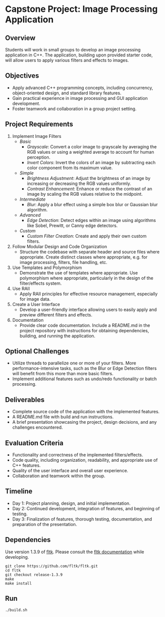 # Capstone Project: Image Processing Application

## Overview
Students will work in small groups to develop an image processing application in C++. The application, building upon provided starter code, will allow users to apply various filters and effects to images.

## Objectives
- Apply advanced C++ programming concepts, including concurrency, object-oriented design, and standard library features.
- Gain practical experience in image processing and GUI application development.
- Foster teamwork and collaboration in a group project setting.

## Project Requirements
1. Implement Image Filters
    - *Basic*
        - *Grayscale*: Convert a color image to grayscale by averaging the RGB values or using a weighted average to account for human perception.
        - *Invert Colors*: Invert the colors of an image by subtracting each color component from its maximum value.
    - *Simple*
        - *Brightness Adjustment*: Adjust the brightness of an image by increasing or decreasing the RGB values uniformly.
        - *Contrast Enhancement*: Enhance or reduce the contrast of an image by scaling the RGB values relative to the midpoint.
    - *Intermediate*
        - *Blur*: Apply a blur effect using a simple box blur or Gaussian blur algorithm.
    - *Advanced*
        - *Edge Detection*: Detect edges within an image using algorithms like Sobel, Prewitt, or Canny edge detectors.
    - *Custom*
        - *Custom Filter Creation*: Create and apply their own custom filters.
2. Follow Modular Design and Code Organization
    - Structure the codebase with separate header and source files where appropriate. Create distinct classes where appropriate, e.g. for image processing, filters, file handling, etc.
3. Use Templates and Polymorphism
    - Demonstrate the use of templates where appropriate. Use polymorphism where appropriate, particularly in the design of the filter/effects system.
4. Use RAII
    - Apply RAII principles for effective resource management, especially for image data.
5. Create a User Interface
    - Develop a user-friendly interface allowing users to easily apply and preview different filters and effects.
6. Documentation
    - Provide clear code documentation. Include a README.md in the project repository with instructions for obtaining dependencies, building, and running the application.

## Optional Challenges
- Utilize threads to parallelize one or more of your filters. More performance-intensive tasks, such as the Blur or Edge Detection filters will benefit from this more than more basic filters.
- Implement additional features such as undo/redo functionality or batch processing.

## Deliverables
- Complete source code of the application with the implemented features.
- A README.md file with build and run instructions.
- A brief presentation showcasing the project, design decisions, and any challenges encountered.

## Evaluation Criteria
- Functionality and correctness of the implemented filters/effects.
- Code quality, including organization, readability, and appropriate use of C++ features.
- Quality of the user interface and overall user experience.
- Collaboration and teamwork within the group.

## Timeline
- Day 1: Project planning, design, and initial implementation.
- Day 2: Continued development, integration of features, and beginning of testing.
- Day 3: Finalization of features, thorough testing, documentation, and preparation of the presentation.

## Dependencies
Use version 1.3.9 of [fltk](https://github.com/fltk/fltk). Please consult the [fltk documentation](https://www.fltk.org/doc-1.3) while developing.

```
git clone https://github.com/fltk/fltk.git
cd fltk
git checkout release-1.3.9
make
make install
```

## Run
```
./build.sh
```
